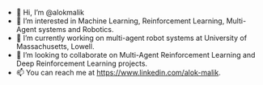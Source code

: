 - 👋 Hi, I’m @alokmalik
- 👀 I’m interested in Machine Learning, Reinforcement Learning, Multi-Agent systems and Robotics.
- 🌱 I’m currently working on multi-agent robot systems at University of Massachusetts, Lowell. 
- 💞️ I’m looking to collaborate on Multi-Agent Reinforcement Learning and Deep Reinforcement Learning projects.
- 📫 You can reach me at https://www.linkedin.com/alok-malik. 

<!---
alokmalik/alokmalik is a ✨ special ✨ repository because its `README.md` (this file) appears on your GitHub profile.
You can click the Preview link to take a look at your changes.
--->
